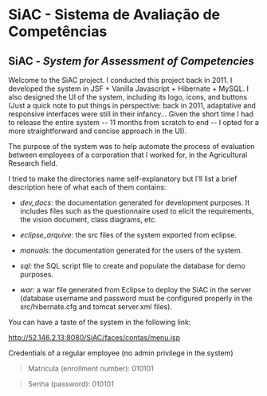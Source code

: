 # SiAC - Sistema de Avaliação de Competências 
## SiAC - _System for Assessment of Competencies_

Welcome to the SiAC project. I conducted this project back in 2011. I developed the system in JSF + Vanilla Javascript + Hibernate + MySQL. I also designed the UI of the system, including its logo, icons, and buttons (Just a quick note to put things in perspective: back in 2011, adaptative and responsive interfaces were still in their infancy... Given the short time I had to release the entire system -- 11 months from scratch to end -- I opted for a more straightforward and concise approach in the UI).

The purpose of the system was to help automate the process of evaluation between employees of a corporation that I worked for, in the Agricultural Research field.

I tried to make the directories name self-explanatory but I'll list a brief description here of what each of them contains:

* _dev_docs_: the documentation generated for development purposes. It includes files such as the questionnaire used to elicit the requirements, the vision document, class diagrams, etc.

* _eclipse_arquive_: the src files of the system exported from eclipse. 

* _manuals_: the documentation generated for the users of the system.

* _sql_: the SQL script file to create and populate the database for demo purposes.

* _war_: a war file generated from Eclipse to deploy the SiAC in the server (database username and password must be configured properly in the src/hibernate.cfg and tomcat server.xml files).


You can have a taste of the system in the following link:

http://52.146.2.13:8080/SiAC/faces/contas/menu.jsp

Credentials of a regular employee (no admin privilege in the system)

> Matrícula (enrollment number): 010101

> Senha (password): 010101




